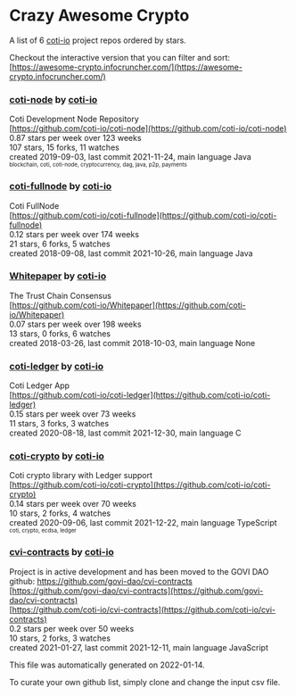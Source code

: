 # Crazy Awesome Crypto
A list of 6 [coti-io](https://github.com/coti-io) project repos ordered by stars.  

Checkout the interactive version that you can filter and sort: 
[https://awesome-crypto.infocruncher.com/](https://awesome-crypto.infocruncher.com/)  


### [coti-node](https://github.com/coti-io/coti-node) by [coti-io](https://github.com/coti-io)  
Coti Development Node Repository  
[https://github.com/coti-io/coti-node](https://github.com/coti-io/coti-node)  
0.87 stars per week over 123 weeks  
107 stars, 15 forks, 11 watches  
created 2019-09-03, last commit 2021-11-24, main language Java  
<sub><sup>blockchain, coti, coti-node, cryptocurrency, dag, java, p2p, payments</sup></sub>


### [coti-fullnode](https://github.com/coti-io/coti-fullnode) by [coti-io](https://github.com/coti-io)  
Coti FullNode  
[https://github.com/coti-io/coti-fullnode](https://github.com/coti-io/coti-fullnode)  
0.12 stars per week over 174 weeks  
21 stars, 6 forks, 5 watches  
created 2018-09-08, last commit 2021-10-26, main language Java  


### [Whitepaper](https://github.com/coti-io/Whitepaper) by [coti-io](https://github.com/coti-io)  
The Trust Chain Consensus  
[https://github.com/coti-io/Whitepaper](https://github.com/coti-io/Whitepaper)  
0.07 stars per week over 198 weeks  
13 stars, 0 forks, 6 watches  
created 2018-03-26, last commit 2018-10-03, main language None  


### [coti-ledger](https://github.com/coti-io/coti-ledger) by [coti-io](https://github.com/coti-io)  
Coti Ledger App  
[https://github.com/coti-io/coti-ledger](https://github.com/coti-io/coti-ledger)  
0.15 stars per week over 73 weeks  
11 stars, 3 forks, 3 watches  
created 2020-08-18, last commit 2021-12-30, main language C  


### [coti-crypto](https://github.com/coti-io/coti-crypto) by [coti-io](https://github.com/coti-io)  
Coti crypto library with Ledger support  
[https://github.com/coti-io/coti-crypto](https://github.com/coti-io/coti-crypto)  
0.14 stars per week over 70 weeks  
10 stars, 2 forks, 4 watches  
created 2020-09-06, last commit 2021-12-22, main language TypeScript  
<sub><sup>coti, crypto, ecdsa, ledger</sup></sub>


### [cvi-contracts](https://github.com/coti-io/cvi-contracts) by [coti-io](https://github.com/coti-io)  
Project is in active development and has been moved to the GOVI DAO github: https://github.com/govi-dao/cvi-contracts  
[https://github.com/govi-dao/cvi-contracts](https://github.com/govi-dao/cvi-contracts)  
[https://github.com/coti-io/cvi-contracts](https://github.com/coti-io/cvi-contracts)  
0.2 stars per week over 50 weeks  
10 stars, 2 forks, 3 watches  
created 2021-01-27, last commit 2021-12-11, main language JavaScript  


This file was automatically generated on 2022-01-14.  

To curate your own github list, simply clone and change the input csv file.  